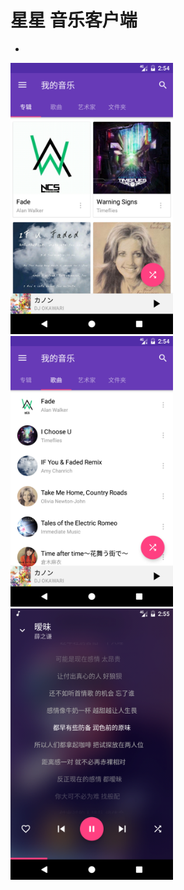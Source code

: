 # 星星 音乐客户端
- 
<img src="screenshot/device-2017-05-01-225603.png" width="260" height="auto" />  <img src="screenshot/device-2017-05-01-225421.png" width="260" height="auto" />  <img src="screenshot/device-2017-05-01-225558.png" width="260" height="auto" />
